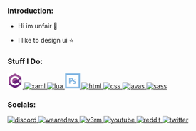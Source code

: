 <h3 align="left">Introduction:</h3>

- Hi im unfair 👋

- I like to design ui ⭐
<h3 align="left">Stuff I Do:</h3>
<p align="left">
  <a href="https://www.w3schools.com/cs/index.php" target="_blank">
    <img src="https://raw.githubusercontent.com/devicons/devicon/master/icons/csharp/csharp-original.svg" alt="csharp" width="34" height="auto"/>
  </a>
  <a href="https://docs.microsoft.com/th-th/visualstudio/xaml-tools/xaml-overview?view=vs-2019" target="_blank">
    <img src="https://cdn.discordapp.com/attachments/780958889356820510/824814012679716885/output-onlinepngtools1.png" alt="xaml" width="34" height="auto"/>
  </a>
  <a href="https://www.lua.org/" target="_blank">
    <img src="https://upload.wikimedia.org/wikipedia/commons/thumb/c/cf/Lua-Logo.svg/640px-Lua-Logo.svg.png" alt="lua" width="34" height="auto"/>
  </a>
  <a href="https://helpx.adobe.com/th_th/photoshop/tutorials.html" target="_blank">
    <img src="https://raw.githubusercontent.com/devicons/devicon/master/icons/photoshop/photoshop-line.svg" alt="photoshop" width="34" height="auto"/>
  </a>
  <a href="https://www.w3schools.com/html/" target="_blank">
    <img src="https://cdn.iconscout.com/icon/free/png-256/html5-40-1175193.png" alt="html" width="34" height="auto"/>
  </a>
  <a href="https://www.w3schools.com/css/" target="_blank">
    <img src="https://upload.wikimedia.org/wikipedia/commons/6/62/CSS3_logo.svg" alt="css" width="34" height="auto"/>
  </a>
  <a href="https://www.javascript.com/" target="_blank">
    <img src="https://upload.wikimedia.org/wikipedia/commons/thumb/9/99/Unofficial_JavaScript_logo_2.svg/1024px-Unofficial_JavaScript_logo_2.svg.png" alt="javas" width="34" height="auto"/>
  </a>
  <a href="https://sass-lang.com/" target="_blank">
    <img src="https://sass-lang.com/assets/img/logos/logo-b6e1ef6e.svg" alt="sass" width="34" height="auto"/>
  </a>
<p>
<h3 align="left">Socials:</h3>
<p align="left">
  <a href="https://discord.com/channels/869855703676878939" target="_blank">
    <img src="https://www.freepnglogos.com/uploads/discord-logo-png/concours-discord-cartes-voeux-fortnite-france-6.png" alt="discord" width="34" height="auto"/>
  </a>
  <a href="https://wearedevs.net/profile?uid=71254" target="_blank">
    <img src="https://avatars.githubusercontent.com/u/50776403?v=4" alt="wearedevs" width="34" height="auto"/>
  </a>
  <a href="https://v3rmillion.net/member.php?action=profile&uid=2724664" target="_blank">
    <img src="https://cdn.wearedevs.net/images/icons/v3rm.png" alt="v3rm" width="34" height="auto"/>
  </a>
  <a href="https://www.youtube.com/channel/UCaon3lIQ8XiG9Ol9au4PmNw" target="_blank">
    <img src="https://cdn.icon-icons.com/icons2/1488/PNG/512/5295-youtube-i_102568.png" alt="youtube" width="34" height="auto"/>
  </a>
  <a href="https://www.reddit.com/user/UnfairRoblox91" target="_blank">
    <img src="https://www.redditinc.com/assets/images/site/reddit-logo.png" alt="reddit" width="34" height="auto"/>
  </a>
  <a href="https://twitter.com/unfairroblox91" target="_blank">
    <img src="https://upload.wikimedia.org/wikipedia/commons/thumb/4/4f/Twitter-logo.svg/2491px-Twitter-logo.svg.png" alt="twitter" width="34" height="auto"/>
  </a>
<p>
